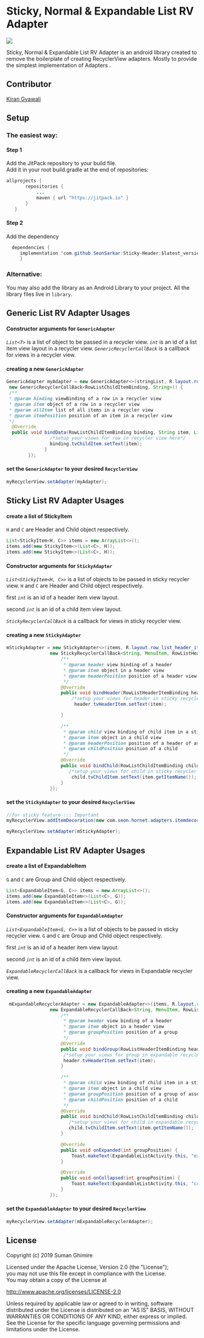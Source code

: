 
# Sticky, Normal & Expandable List RV Adapter  
  
[![](https://jitpack.io/v/SeonSarkar/Sticky-Header.svg)](https://jitpack.io/#SeonSarkar/Sticky-Header)  
  
Sticky, Normal & Expandable List RV Adapter is an android library created to remove the boilerplate of creating RecyclerView adapters. Mostly to provide the simplest implementation of Adapters .
  
## Contributor  
[Kiran Gyawali](https://www.kirangyawali.com.np)  
  
## Setup  
  
### The easiest way:  
  
#### Step 1
 Add the JitPack repository to your build file.  
 Add it in your root build.gradle at the end of repositories:
          
```java  
allprojects {  
       repositories {  
           ...  
           maven { url "https://jitpack.io" }  
       }  
   }  
  ```   
 #### Step 2
  Add the dependency

 ```java
   dependencies {
      implementation 'com.github.SeonSarkar:Sticky-Header:$latest_version'
      }
  ```
### Alternative:
You may also add the library as an Android Library to your project. All the library files live in ```library```.
## Generic List RV Adapter Usages
#### Constructor arguments for `GenericAdapter`

 *`List<T>`* is a list of object to be passed in a recycler view.
 *`int`* is an id of a list item view layout in a recycler view.
 *`GenericRecyclerCallBack`* is a callback for views in a recycler view.

#### creating a new `GenericAdapter`
```java
GenericAdapter myAdapter = new GenericAdapter<>(stringList, R.layout.row_list_child_item,
 new GenericRecyclerCallBack<RowListChildItemBinding, String>() {
 /**
 * @param binding viewBinding of a row in a recycler view
 * @param item object of a row in a recycler view
 * @param allItem list of all items in a recycler view
 * @param itemPosition position of an item in a recycler view
 */
  @Override
  public void bindData(RowListChildItemBinding binding, String item, List<String> allItem, int itemPosition) {
                /*setup your views for row in recycler view here*/
			    binding.tvChildItem.setText(item);
			  }
        });
 ```
#### set the `GenericAdapter`  to your desired `RecyclerView`
 ```java
myRecyclerView.setAdapter(myAdapter);
```
## Sticky List RV Adapter Usages
#### create a list of StickyItem

`H` and `C` are Header and Child object respectively.

```java
List<StickyItem<H, C>> items = new ArrayList<>();
items.add(new StickyItem<>(List<C>, H));
items.add(new StickyItem<>(List<C>, H));
```
#### Constructor arguments for `StickyAdapter`

 *`List<StickyItem<H, C>>`* is a list of objects to be passed in sticky recycler view. `H` and `C` are Header and Child object respectively.

 first *`int`* is an id of a header item view layout.

 second *`int`* is an id of a child item view layout.

 *`StickyRecyclerCallBack`* is a callback for views in sticky recycler view.

#### creating a new `StickyAdapter`
```java
mStickyAdapter = new StickyAdapter<>(items, R.layout.row_list_header_item, R.layout.row_list_child_item,
                new StickyRecyclerCallBack<String, MenuItem, RowListHeaderItemBinding, RowListChildItemBinding>() {
                    /**
                     * @param header view binding of a header
                     * @param item object in a header view
                     * @param headerPosition position of a header view
                     */
                    @Override
                    public void bindHeader(RowListHeaderItemBinding header, String item, int headerPosition) {
                        /*setup your views for header in sticky recycler view here*/
                         header.tvHeaderItem.setText(item);

                    }

                    /**
                     * @param child view binding of child item in a sticky recycler view
                     * @param item object in a child view
                     * @param headerPosition position of a header of associated child
                     * @param childPosition position of a child
                     */
                    @Override
                    public void bindChild(RowListChildItemBinding child, MenuItem item, int headerPosition, int childPosition) {
                       /*setup your views for child in sticky recycler view here*/
                        child.tvChildItem.setText(item.getItemName());
                    }
                });
```
#### set the `StickyAdapter`  to your desired `RecyclerView`


 ```java
//for sticky feature ::: Important
myRecyclerView.addItemDecoration(new com.seon.hornet.adapters.itemdecoration.ItemDecoration(mBinding.rvSticky, mStickyAdapter));

myRecyclerView.setAdapter(mStickyAdapter);
```
## Expandable List RV Adapter Usages
#### create a list of ExpandableItem

`G` and `C` are Group and Child object respectively.

```java
List<ExpandableItem<G, C>> items = new ArrayList<>();
items.add(new ExpandableItem<>(List<C>, G));
items.add(new ExpandableItem<>(List<C>, G));
```  
#### Constructor arguments for `ExpandableAdapter`

 *`List<ExpandableItem<G, C>>`* is a list of objects to be passed in sticky recycler view. `G` and `C` are Group and Child object respectively.

 first *`int`* is an id of a header item view layout.

 second *`int`* is an id of a child item view layout.

 *`ExpandableRecyclerCallBack`* is a callback for views in Expandable recycler view.

#### creating a new `ExpandableAdapter`
```java
 mExpandableRecyclerAdapter = new ExpandableAdapter<>(items, R.layout.row_list_header_item, R.layout.row_list_child_item,
                new ExpandableRecyclerCallBack<String, MenuItem, RowListHeaderItemBinding, RowListChildItemBinding>() {
                    /**
                     * @param header view binding of a header
                     * @param item object in a header view
                     * @param groupPosition position of a group
                     */
                    @Override
                    public void bindGroup(RowListHeaderItemBinding header, String item, int groupPosition) {
                     /*setup your views for group in expandable recycler view here*/
                     header.tvHeaderItem.setText(item);
                    }

                    /**
                     * @param child view binding of child item in a sticky recycler view
                     * @param item object in a child view
                     * @param groupPosition position of a group of associated child
                     * @param childPosition position of a child
                     */
                    @Override
                    public void bindChild(RowListChildItemBinding child, MenuItem item, int groupPosition, int childPosition) {
                       /*setup your views for child in expandable recycler view here*/
                       child.tvChildItem.setText(item.getItemName());
                    }

                    @Override
                    public void onExpanded(int groupPosition) {
                        Toast.makeText(ExpandableListActivity.this, "expanded group "+groupPosition, Toast.LENGTH_SHORT).show();
                    }

                    @Override
                    public void onCollapsed(int groupPosition) {
                        Toast.makeText(ExpandableListActivity.this, "collapsed group "+groupPosition, Toast.LENGTH_SHORT).show();
                    }
                });
```
#### set the `ExpandableAdapter`  to your desired `RecyclerView`
 ```java
myRecyclerView.setAdapter(mExpandableRecyclerAdapter);
```  
## License  
Copyright (c) 2019 Suman Ghimire  
  
Licensed under the Apache License, Version 2.0 (the "License");   
you may not use this file except in compliance with the License.  
You may obtain a copy of the License at  
  
http://www.apache.org/licenses/LICENSE-2.0  
  
Unless required by applicable law or agreed to in writing, software distributed under the License is distributed on an "AS IS" BASIS, WITHOUT WARRANTIES OR CONDITIONS OF ANY KIND, either express or implied. See the License for the specific language governing permissions and limitations under the License.